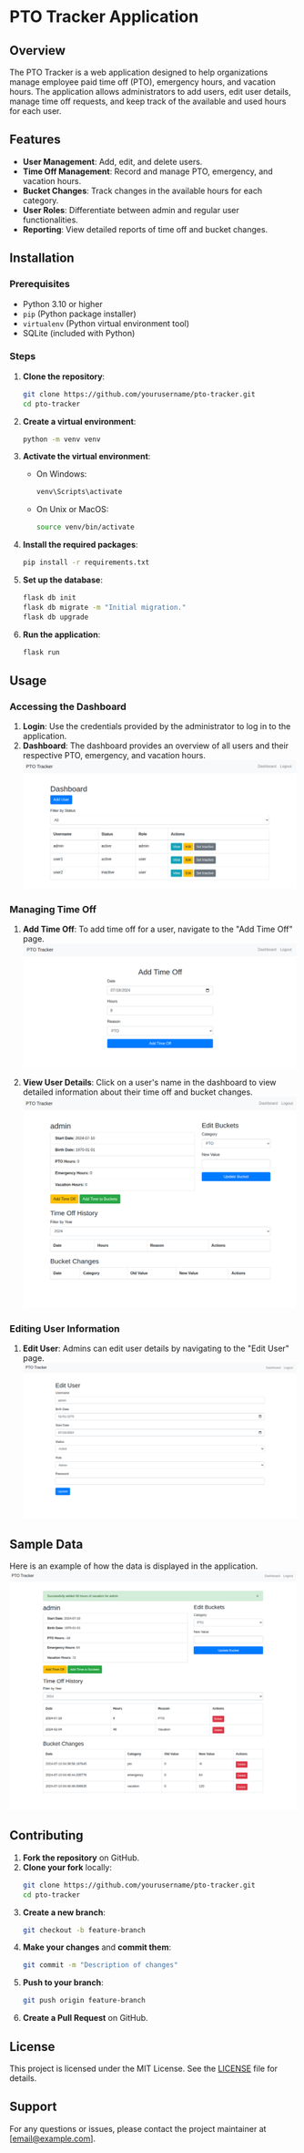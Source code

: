 # PTO Tracker Application

## Overview

The PTO Tracker is a web application designed to help organizations manage employee paid time off (PTO), emergency hours, and vacation hours. The application allows administrators to add users, edit user details, manage time off requests, and keep track of the available and used hours for each user.

## Features

- **User Management**: Add, edit, and delete users.
- **Time Off Management**: Record and manage PTO, emergency, and vacation hours.
- **Bucket Changes**: Track changes in the available hours for each category.
- **User Roles**: Differentiate between admin and regular user functionalities.
- **Reporting**: View detailed reports of time off and bucket changes.

## Installation

### Prerequisites

- Python 3.10 or higher
- `pip` (Python package installer)
- `virtualenv` (Python virtual environment tool)
- SQLite (included with Python)

### Steps

1. **Clone the repository**:
    ```sh
    git clone https://github.com/yourusername/pto-tracker.git
    cd pto-tracker
    ```

2. **Create a virtual environment**:
    ```sh
    python -m venv venv
    ```

3. **Activate the virtual environment**:
    - On Windows:
        ```sh
        venv\Scripts\activate
        ```
    - On Unix or MacOS:
        ```sh
        source venv/bin/activate
        ```

4. **Install the required packages**:
    ```sh
    pip install -r requirements.txt
    ```

5. **Set up the database**:
    ```sh
    flask db init
    flask db migrate -m "Initial migration."
    flask db upgrade
    ```

6. **Run the application**:
    ```sh
    flask run
    ```

## Usage

### Accessing the Dashboard

1. **Login**: Use the credentials provided by the administrator to log in to the application.
2. **Dashboard**: The dashboard provides an overview of all users and their respective PTO, emergency, and vacation hours.
![Dashboard](images/Dashboard.png)

### Managing Time Off

1. **Add Time Off**: To add time off for a user, navigate to the "Add Time Off" page.
![Add Time Off](images/add_time_off.png)

2. **View User Details**: Click on a user's name in the dashboard to view detailed information about their time off and bucket changes.
![User Time](images/user_time.png)

### Editing User Information

1. **Edit User**: Admins can edit user details by navigating to the "Edit User" page.
![Edit User](images/edit_user.png)

## Sample Data

Here is an example of how the data is displayed in the application.
![Sample Data](images/sample_data.png)

## Contributing

1. **Fork the repository** on GitHub.
2. **Clone your fork** locally:
    ```sh
    git clone https://github.com/yourusername/pto-tracker.git
    cd pto-tracker
    ```
3. **Create a new branch**:
    ```sh
    git checkout -b feature-branch
    ```
4. **Make your changes** and **commit them**:
    ```sh
    git commit -m "Description of changes"
    ```
5. **Push to your branch**:
    ```sh
    git push origin feature-branch
    ```
6. **Create a Pull Request** on GitHub.

## License

This project is licensed under the MIT License. See the [LICENSE](LICENSE) file for details.

## Support

For any questions or issues, please contact the project maintainer at [email@example.com].

